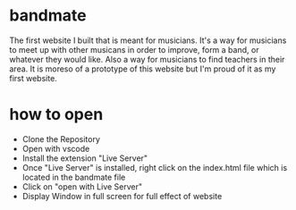 # bandmate
The first website I built that is meant for musicians. It's a way for musicians to meet up with other musicans in order to improve, form a band, or whatever they would like. Also a way for musicians to find teachers in their area. It is moreso of a prototype of this website but I'm proud of it as my first website.

# how to open
* Clone the Repository
* Open with vscode
* Install the extension "Live Server"
* Once "Live Server" is installed, right click on the index.html file which is located in the bandmate file
* Click on "open with Live Server"
* Display Window in full screen for full effect of website


